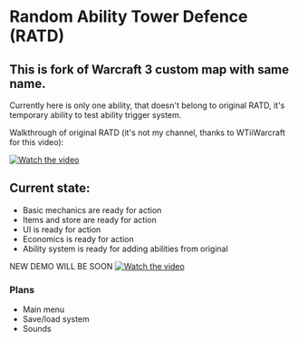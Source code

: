 # Random Ability Tower Defence (RATD)
## This is fork of Warcraft 3 custom map with same name.
Currently here is only one ability, that doesn't belong to original RATD, it's temporary ability to test ability trigger system.

Walkthrough of original RATD (it's not my channel, thanks to WTiiWarcraft for this video):

[![Watch the video](https://img.youtube.com/vi/_8KcvyUhAOc/default.jpg)](https://youtu.be/watch?v=_8KcvyUhAOc)

## Current state:
- Basic mechanics are ready for action
- Items and store are ready for action
- UI is ready for action
- Economics is ready for action
- Ability system is ready for adding abilities from original

NEW DEMO WILL BE SOON
  [![Watch the video](https://img.youtube.com/vi/WpskwpLXnx4/default.jpg)](https://youtu.be/WpskwpLXnx4)
### Plans
- Main menu
- Save/load system
- Sounds
